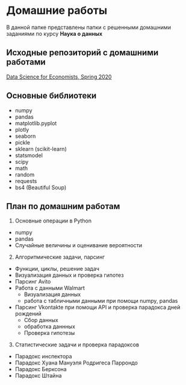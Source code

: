 # Домашние работы

В данной папке представлены папки с решенными домашними заданиями по курсу **Наука о данных**

## Исходные репозиторий c домашними работами

[Data Science for Economists, Spring 2020](https://github.com/hse-econ-data-science/eds_spring_2020)


## Основные библиотеки

* numpy
* pandas
* matplotlib.pyplot
* plotly
* seaborn
* pickle
* sklearn (scikit-learn)
* statsmodel
* scipy
* math
* random
* requests
* bs4 (Beautiful Soup)

## План по домашним работам

1. Основные операции в Python
  - numpy
  - pandas
  - Случайные величины и оценивание вероятности
  
2. Алгоритмические задачи, парсинг
  - Функции, циклы, решение задач
  - Визуализация данных и проверка гипотез
  - Парсинг Avito
  - Работа с данными Walmart
    - Визуализация данных
    - работа с табличными данными при помощи numpy, pandas
  - Парсинг Vkontakte при помощи API и проверка парадокса дней рождений
    - Сбор данных
    - обработка даннных
    - Проверка гипотезы
    
3. Статистические задачи и проверка парадоксов
  - Парадокс инспектора
  - Парадокс Хуана Мануэля Родригеса Паррондо
  - Парадокс Берксона
  - Парадокс Штайна
